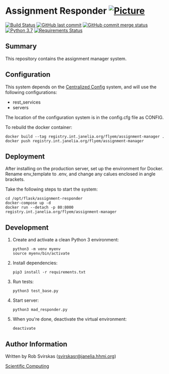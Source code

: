 # Assignment Responder [![Picture](https://raw.github.com/janelia-flyem/janelia-flyem.github.com/master/images/HHMI_Janelia_Color_Alternate_180x40.png)](http://www.janelia.org)

[![Build Status](https://travis-ci.org/janelia-flyem/assignment-manager.svg?branch=master)](https://travis-ci.org/janelia-flyem/assignment-manager)
[![GitHub last commit](https://img.shields.io/github/last-commit/janelia-flyem/assignment-manager.svg)](https://github.com/janelia-flyem/assignment-manager)
[![GitHub commit merge status](https://img.shields.io/github/commit-status/badges/shields/master/5d4ab86b1b5ddfb3c4a70a70bd19932c52603b8c.svg)](https://github.com/janelia-flyem/assignment-manager)
[![Python 3.7](https://img.shields.io/badge/python-3.7-blue.svg)](https://www.python.org/downloads/release/python-360/)
[![Requirements Status](https://requires.io/github/janelia-flyem/assignment-manager/requirements.svg?branch=master)](https://requires.io/github/janelia-flyem/assignment-manager/requirements/?branch=master)

## Summary
This repository contains the assignment manager system. 

## Configuration

This system depends on the [Centralized Config](https://github.com/JaneliaSciComp/Centralized_Config) system, and
will use the following configurations:
- rest_services
- servers

The location of the configuration system is in the config.cfg file as CONFIG.

To rebuild the docker container:
```
docker build --tag registry.int.janelia.org/flyem/assignment-manager .
docker push registry.int.janelia.org/flyem/assignment-manager
```

## Deployment

After installing on the production server, set up the environment for Docker.
Rename env_template to .env, and change any calues enclosed in angle brackets.

Take the following steps to start the system:
```
cd /opt/flask/assignment-responder
docker-compose up -d
docker run --detach -p 80:8000 registry.int.janelia.org/flyem/assignment-manager
```

## Development
1. Create and activate a clean Python 3 environment:
    ```
    python3 -m venv myenv
    source myenv/bin/activate
    ```
1. Install dependencies:

    `pip3 install -r requirements.txt`
1. Run tests:

    `python3 test_base.py`
1. Start server:

    `python3 mad_responder.py`
1. When you're done, deactivate the virtual environment:

    `deactivate`

## Author Information
Written by Rob Svirskas (<svirskasr@janelia.hhmi.org>)

[Scientific Computing](http://www.janelia.org/research-resources/computing-resources)  
